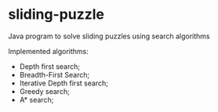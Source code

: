 # sliding-puzzle
Java program to solve sliding puzzles using search algorithms

Implemented algorithms:
 - Depth first search;
 - Breadth-First Search;
 - Iterative Depth first search;
 - Greedy search;
 - A* search;
